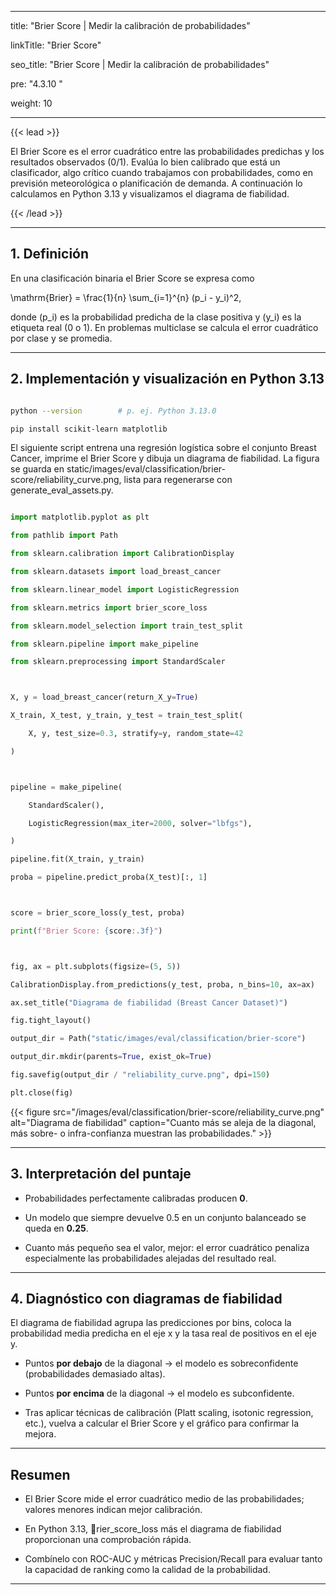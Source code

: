 ﻿---

title: "Brier Score | Medir la calibración de probabilidades"

linkTitle: "Brier Score"

seo_title: "Brier Score | Medir la calibración de probabilidades"

pre: "4.3.10 "

weight: 10

---



{{< lead >}}

El Brier Score es el error cuadrático entre las probabilidades predichas y los resultados observados (0/1). Evalúa lo bien calibrado que está un clasificador, algo crítico cuando trabajamos con probabilidades, como en previsión meteorológica o planificación de demanda. A continuación lo calculamos en Python 3.13 y visualizamos el diagrama de fiabilidad.

{{< /lead >}}



---



## 1. Definición



En una clasificación binaria el Brier Score se expresa como





\mathrm{Brier} = \frac{1}{n} \sum_{i=1}^{n} (p_i - y_i)^2,





donde \(p_i\) es la probabilidad predicha de la clase positiva y \(y_i\) es la etiqueta real (0 o 1). En problemas multiclase se calcula el error cuadrático por clase y se promedia.



---



## 2. Implementación y visualización en Python 3.13



```bash

python --version        # p. ej. Python 3.13.0

pip install scikit-learn matplotlib

```



El siguiente script entrena una regresión logística sobre el conjunto Breast Cancer, imprime el Brier Score y dibuja un diagrama de fiabilidad. La figura se guarda en static/images/eval/classification/brier-score/reliability_curve.png, lista para regenerarse con generate_eval_assets.py.



```python

import matplotlib.pyplot as plt

from pathlib import Path

from sklearn.calibration import CalibrationDisplay

from sklearn.datasets import load_breast_cancer

from sklearn.linear_model import LogisticRegression

from sklearn.metrics import brier_score_loss

from sklearn.model_selection import train_test_split

from sklearn.pipeline import make_pipeline

from sklearn.preprocessing import StandardScaler



X, y = load_breast_cancer(return_X_y=True)

X_train, X_test, y_train, y_test = train_test_split(

    X, y, test_size=0.3, stratify=y, random_state=42

)



pipeline = make_pipeline(

    StandardScaler(),

    LogisticRegression(max_iter=2000, solver="lbfgs"),

)

pipeline.fit(X_train, y_train)

proba = pipeline.predict_proba(X_test)[:, 1]



score = brier_score_loss(y_test, proba)

print(f"Brier Score: {score:.3f}")



fig, ax = plt.subplots(figsize=(5, 5))

CalibrationDisplay.from_predictions(y_test, proba, n_bins=10, ax=ax)

ax.set_title("Diagrama de fiabilidad (Breast Cancer Dataset)")

fig.tight_layout()

output_dir = Path("static/images/eval/classification/brier-score")

output_dir.mkdir(parents=True, exist_ok=True)

fig.savefig(output_dir / "reliability_curve.png", dpi=150)

plt.close(fig)

```



{{< figure src="/images/eval/classification/brier-score/reliability_curve.png" alt="Diagrama de fiabilidad" caption="Cuanto más se aleja de la diagonal, más sobre- o infra-confianza muestran las probabilidades." >}}



---



## 3. Interpretación del puntaje



- Probabilidades perfectamente calibradas producen **0**.

- Un modelo que siempre devuelve 0.5 en un conjunto balanceado se queda en **0.25**.

- Cuanto más pequeño sea el valor, mejor: el error cuadrático penaliza especialmente las probabilidades alejadas del resultado real.



---



## 4. Diagnóstico con diagramas de fiabilidad



El diagrama de fiabilidad agrupa las predicciones por bins, coloca la probabilidad media predicha en el eje x y la tasa real de positivos en el eje y.



- Puntos **por debajo** de la diagonal → el modelo es sobreconfidente (probabilidades demasiado altas).

- Puntos **por encima** de la diagonal → el modelo es subconfidente.

- Tras aplicar técnicas de calibración (Platt scaling, isotonic regression, etc.), vuelva a calcular el Brier Score y el gráfico para confirmar la mejora.



---



## Resumen



- El Brier Score mide el error cuadrático medio de las probabilidades; valores menores indican mejor calibración.

- En Python 3.13, rier_score_loss más el diagrama de fiabilidad proporcionan una comprobación rápida.

- Combínelo con ROC-AUC y métricas Precision/Recall para evaluar tanto la capacidad de ranking como la calidad de la probabilidad.

---

